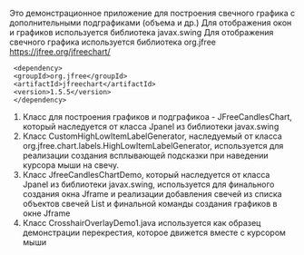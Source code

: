 Это демонстрационное приложение для построения свечного графика с дополнительными подграфиками (объема и др.)
 Для отображения окон и графиков используется библиотека javax.swing
 Для отображения свечного графика используется библиотека org.jfree https://jfree.org/jfreechart/
 
     <dependency>
     <groupId>org.jfree</groupId>
     <artifactId>jfreechart</artifactId>
     <version>1.5.5</version>
     </dependency>
 
 1. Класс для построения графиков и подграфикоа - JFreeCandlesChart, который наследуется от класса Jpanel из библиотеки
   javax.swing
 2.  Класс CustomHighLowItemLabelGenerator, наследуемый от класса org.jfree.chart.labels.HighLowItemLabelGenerator, 
     используется для реализации создания всплывающей подсказки при наведении курсора мыши на свечу.
 3. Класс JfreeCandlesChartDemo, который наследуется от класса Jpanel из библиотеки
    javax.swing, используется для финального создания окна Jframe и реализации добавления свечей из списка объектов
    свечей List<CandleMoex> и финальной команды создания графиков в окне Jframe 
 4. Класс CrosshairOverlayDemo1.java используется как образец демонстрации перекрестия, которое движется вместе
    с курсором мыши
